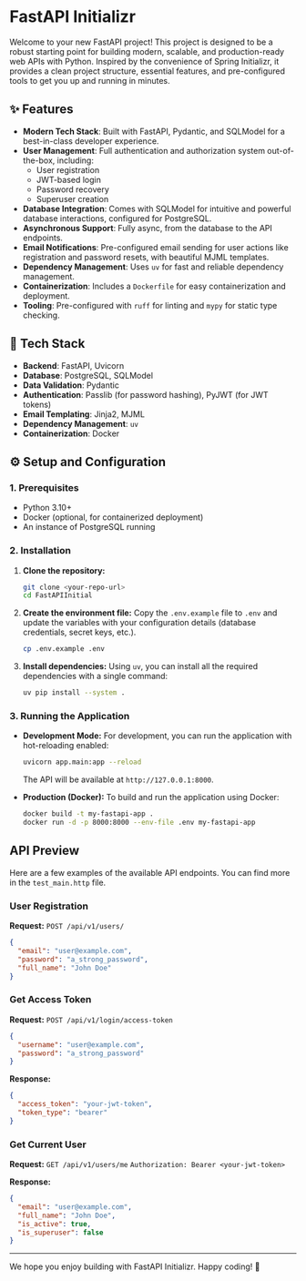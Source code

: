 # FastAPI Initializr

Welcome to your new FastAPI project! This project is designed to be a robust starting point for building modern, scalable, and production-ready web APIs with Python. Inspired by the convenience of Spring Initializr, it provides a clean project structure, essential features, and pre-configured tools to get you up and running in minutes.

## ✨ Features

*   **Modern Tech Stack**: Built with FastAPI, Pydantic, and SQLModel for a best-in-class developer experience.
*   **User Management**: Full authentication and authorization system out-of-the-box, including:
    *   User registration
    *   JWT-based login
    *   Password recovery
    *   Superuser creation
*   **Database Integration**: Comes with SQLModel for intuitive and powerful database interactions, configured for PostgreSQL.
*   **Asynchronous Support**: Fully async, from the database to the API endpoints.
*   **Email Notifications**: Pre-configured email sending for user actions like registration and password resets, with beautiful MJML templates.
*   **Dependency Management**: Uses `uv` for fast and reliable dependency management.
*   **Containerization**: Includes a `Dockerfile` for easy containerization and deployment.
*   **Tooling**: Pre-configured with `ruff` for linting and `mypy` for static type checking.

## 🚀 Tech Stack

*   **Backend**: FastAPI, Uvicorn
*   **Database**: PostgreSQL, SQLModel
*   **Data Validation**: Pydantic
*   **Authentication**: Passlib (for password hashing), PyJWT (for JWT tokens)
*   **Email Templating**: Jinja2, MJML
*   **Dependency Management**: `uv`
*   **Containerization**: Docker

## ⚙️ Setup and Configuration

### 1. Prerequisites

*   Python 3.10+
*   Docker (optional, for containerized deployment)
*   An instance of PostgreSQL running

### 2. Installation

1.  **Clone the repository:**
    ```bash
    git clone <your-repo-url>
    cd FastAPIInitial
    ```

2.  **Create the environment file:**
    Copy the `.env.example` file to `.env` and update the variables with your configuration details (database credentials, secret keys, etc.).
    ```bash
    cp .env.example .env
    ```

3.  **Install dependencies:**
    Using `uv`, you can install all the required dependencies with a single command:
    ```bash
    uv pip install --system .
    ```

### 3. Running the Application

*   **Development Mode:**
    For development, you can run the application with hot-reloading enabled:
    ```bash
    uvicorn app.main:app --reload
    ```
    The API will be available at `http://127.0.0.1:8000`.

*   **Production (Docker):**
    To build and run the application using Docker:
    ```bash
    docker build -t my-fastapi-app .
    docker run -d -p 8000:8000 --env-file .env my-fastapi-app
    ```

## API Preview

Here are a few examples of the available API endpoints. You can find more in the `test_main.http` file.

### User Registration

**Request:**
`POST /api/v1/users/`
```json
{
  "email": "user@example.com",
  "password": "a_strong_password",
  "full_name": "John Doe"
}
```

### Get Access Token

**Request:**
`POST /api/v1/login/access-token`
```json
{
  "username": "user@example.com",
  "password": "a_strong_password"
}
```

**Response:**
```json
{
  "access_token": "your-jwt-token",
  "token_type": "bearer"
}
```

### Get Current User

**Request:**
`GET /api/v1/users/me`
`Authorization: Bearer <your-jwt-token>`

**Response:**
```json
{
  "email": "user@example.com",
  "full_name": "John Doe",
  "is_active": true,
  "is_superuser": false
}
```

---

We hope you enjoy building with FastAPI Initializr. Happy coding! 🚀